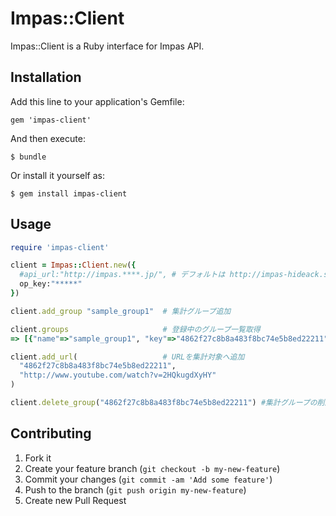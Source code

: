 # Impas::Client

Impas::Client is a Ruby interface for Impas API.

## Installation

Add this line to your application's Gemfile:

    gem 'impas-client'

And then execute:

    $ bundle

Or install it yourself as:

    $ gem install impas-client

## Usage

```ruby
require 'impas-client'

client = Impas::Client.new({
  #api_url:"http://impas.****.jp/", # デフォルトは http://impas-hideack.sqale.jp
  op_key:"*****"
})

client.add_group "sample_group1"  # 集計グループ追加

client.groups                     # 登録中のグループ一覧取得
=> [{"name"=>"sample_group1", "key"=>"4862f27c8b8a483f8bc74e5b8ed22211"}]

client.add_url(                   # URLを集計対象へ追加
  "4862f27c8b8a483f8bc74e5b8ed22211",
  "http://www.youtube.com/watch?v=2HQkugdXyHY"
)

client.delete_group("4862f27c8b8a483f8bc74e5b8ed22211") #集計グループの削除

```

## Contributing

1. Fork it
2. Create your feature branch (`git checkout -b my-new-feature`)
3. Commit your changes (`git commit -am 'Add some feature'`)
4. Push to the branch (`git push origin my-new-feature`)
5. Create new Pull Request
